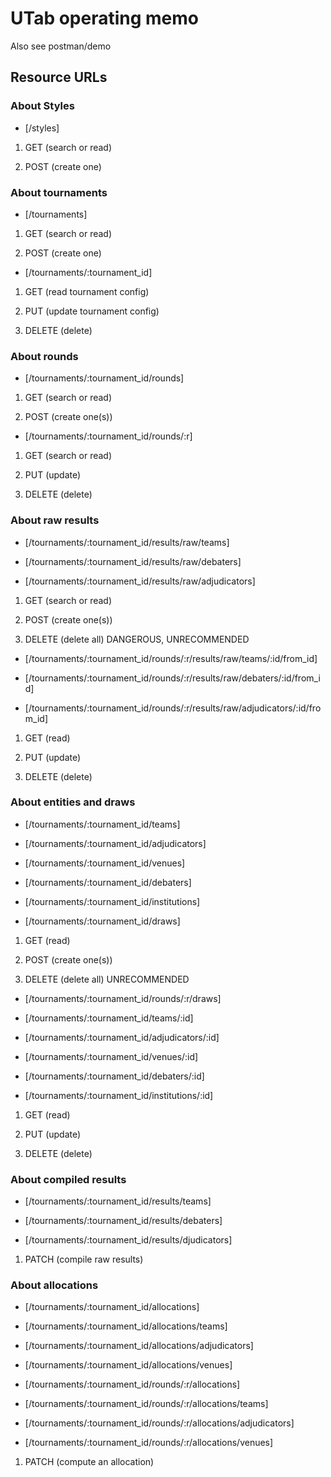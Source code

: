 # UTab operating memo

Also see postman/demo

## Resource URLs

### About Styles

* [/styles]

1. GET (search or read)

1. POST (create one)

### About tournaments

* [/tournaments]

1. GET (search or read)

1. POST (create one)

* [/tournaments/:tournament_id]

1. GET (read tournament config)

1. PUT (update tournament config)

1. DELETE (delete)

### About rounds

* [/tournaments/:tournament_id/rounds]

1. GET (search or read)

1. POST (create one(s))

* [/tournaments/:tournament_id/rounds/:r]

1. GET (search or read)

1. PUT (update)

1. DELETE (delete)

### About raw results

* [/tournaments/:tournament_id/results/raw/teams]

* [/tournaments/:tournament_id/results/raw/debaters]

* [/tournaments/:tournament_id/results/raw/adjudicators]

1. GET (search or read)

1. POST (create one(s))

1. DELETE (delete all) DANGEROUS, UNRECOMMENDED

* [/tournaments/:tournament_id/rounds/:r/results/raw/teams/:id/from_id]

* [/tournaments/:tournament_id/rounds/:r/results/raw/debaters/:id/from_id]

* [/tournaments/:tournament_id/rounds/:r/results/raw/adjudicators/:id/from_id]

1. GET (read)

1. PUT (update)

1. DELETE (delete)

### About entities and draws

* [/tournaments/:tournament_id/teams]

* [/tournaments/:tournament_id/adjudicators]

* [/tournaments/:tournament_id/venues]

* [/tournaments/:tournament_id/debaters]

* [/tournaments/:tournament_id/institutions]

* [/tournaments/:tournament_id/draws]

1. GET (read)

1. POST (create one(s))

1. DELETE (delete all) UNRECOMMENDED

* [/tournaments/:tournament_id/rounds/:r/draws]

* [/tournaments/:tournament_id/teams/:id]

* [/tournaments/:tournament_id/adjudicators/:id]

* [/tournaments/:tournament_id/venues/:id]

* [/tournaments/:tournament_id/debaters/:id]

* [/tournaments/:tournament_id/institutions/:id]

1. GET (read)

1. PUT (update)

1. DELETE (delete)

### About compiled results

* [/tournaments/:tournament_id/results/teams]

* [/tournaments/:tournament_id/results/debaters]

* [/tournaments/:tournament_id/results/djudicators]

1. PATCH (compile raw results)

### About allocations

* [/tournaments/:tournament_id/allocations]

* [/tournaments/:tournament_id/allocations/teams]

* [/tournaments/:tournament_id/allocations/adjudicators]

* [/tournaments/:tournament_id/allocations/venues]

* [/tournaments/:tournament_id/rounds/:r/allocations]

* [/tournaments/:tournament_id/rounds/:r/allocations/teams]

* [/tournaments/:tournament_id/rounds/:r/allocations/adjudicators]

* [/tournaments/:tournament_id/rounds/:r/allocations/venues]

1. PATCH (compute an allocation)
